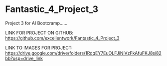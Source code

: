 # Fantastic_4_Project_3
Project 3 for AI Bootcramp……



LINK  FOR PROJECT ON GITHUB:  https://github.com/excellentwork/Fantastic_4_Project_3

LINK TO IMAGES FOR PROJECT:  
https://drive.google.com/drive/folders/1RdqEY7EuOLFJiNlVzFkAfuFKJ8si82bb?usp=drive_link
